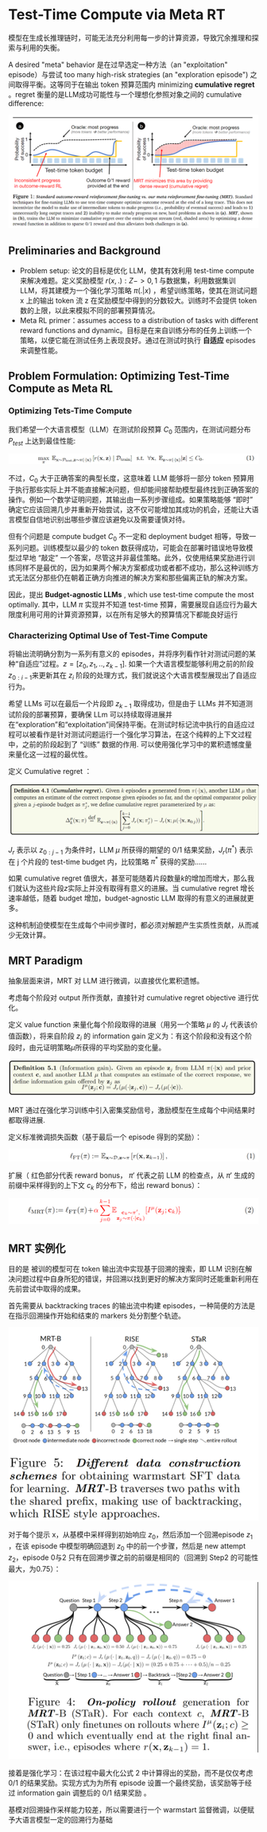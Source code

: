 # Test-Time Compute via Meta RT

模型在生成长推理链时，可能无法充分利用每一步的计算资源，导致冗余推理和探索与利用的失衡。

A desired "meta" behavior 是在过早选定一种方法（an "exploitation" episode）与尝试 too many high-risk strategies (an "exploration episode") 之间取得平衡。这等同于在输出 token 预算范围内 minimizing **cumulative regret** 。regret 衡量的是LLM成功可能性与一个理想化参照对象之间的 cumulative difference:

![image-20250502175950539](./MRL.assets/image-20250502175950539.png)

## Preliminaries and Background

- Problem setup: 论文的目标是优化 LLM，使其有效利用 test-time compute 来解决难题。定义奖励模型 $r(x,.):Z->{0,1}$ 与数据集，利用数据集训 LLM，将其建模为一个强化学习策略 $\pi(.|x)$ ，希望训练策略，使其在测试问题 x 上的输出 token 流 z 在奖励模型中得到的分数较大。训练时不会提供 token 数的上限，以此来模拟不同的部署预算情况。
- Meta RL primer：assumes access to a distribution of tasks with different reward functions and dynamic。目标是在来自训练分布的任务上训练一个策略，以便它能在测试任务上表现良好。通过在测试时执行 **自适应** episodes来调整性能。



## Problem Formulation: Optimizing Test-Time Compute as Meta RL

### Optimizing Tets-Time Compute

我们希望一个大语言模型（LLM）在测试阶段预算 $C_0$ 范围内，在测试问题分布 $P_{test}$ 上达到最佳性能:

![image-20250502195429373](./MRL.assets/image-20250502195429373.png)

不过，$C_0$ 大于正确答案的典型长度，这意味着 LLM 能够将一部分 token 预算用于执行那些实际上并不能直接解决问题，但却能间接帮助模型最终找到正确答案的操作。例如一个数学证明问题，其输出由一系列步骤组成。如果策略能够 “即时” 确定它应该回溯几步并重新开始尝试，这不仅可能增加其成功的机会，还能让大语言模型自信地识别出哪些步骤应该避免以及需要谨慎对待。

但有个问题是 compute budget $C_0$ 不一定和 deployment budget 相等，导致一系列问题。训练模型以最少的 token 数获得成功，可能会在部署时错误地导致模型过早地 “敲定” 一个答案，尽管这并非最佳策略。此外，仅使用结果奖励进行训练同样不是最优的，因为如果两个解决方案都成功或者都不成功，那么这种训练方式无法区分那些仍在朝着正确方向推进的解决方案和那些偏离正轨的解决方案。

因此，提出 **Budget-agnostic LLMs** , which use test-time compute the most optimally. 其中，LLM $\pi$ 实现并不知道 test-time 预算，需要展现自适应行为最大限度利用可用的计算资源预算，以在所有足够大的预算情况下都能良好运行



### Characterizing Optimal Use of Test-Time Compute

将输出流明确分割为一系列有意义的 episodes，并将序列看作针对测试问题的某种“自适应”过程。$z = [z_0,z_1,..,z_{k-1}]$. 如果一个大语言模型能够利用之前的阶段 $z_{0:i−1}$来更新其在 $z_i$ 阶段的处理方式，我们就说这个大语言模型展现出了自适应行为。

希望 LLMs 可以在最后一个片段即 $z_{k-1}$ 取得成功，但是由于 LLMs 并不知道测试阶段的部署预算，要确保 LLm 可以持续取得进展并在“exploration”和“exploitation”间保持平衡。在测试时标记流中执行的自适应过程可以被看作是针对测试问题运行一个强化学习算法，在这个纯粹的上下文过程中，之前的阶段起到了 “训练” 数据的作用. 可以使用强化学习中的累积遗憾度量来量化这一过程的最优性。

定义 Cumulative regret ：

![image-20250502201747814](./MRL.assets/image-20250502201747814.png)

$J_r$ 表示以 $z_{0:j-1}$ 为条件时，LLM $\mu$ 所获得的期望的 0/1 结果奖励，$J_r(\pi^*)$ 表示在 j 个片段的 test-time budget 内，比较策略 $\pi^*$ 获得的奖励……

如果 cumulative regret 值很大，甚至可能随着片段数量*k*的增加而增大，那么我们就认为这些片段*z*实际上并没有取得有意义的进展。当 cumulative regret 增长速率越低，随着 budget 增加，budget-agnostic LLM 取得的有意义的进展就更多。

这种机制迫使模型在生成每个中间步骤时，都必须对解题产生实质性贡献，从而减少无效计算。



## MRT Paradigm

抽象层面来讲，MRT 对 LLM 进行微调，以直接优化累积遗憾。

考虑每个阶段对 output 所作贡献，直接针对 cumulative regret objective 进行优化。

定义 value function 来量化每个阶段取得的进展（用另一个策略 $\mu$ 的 $J_r$ 代表该价值函数），将来自阶段 $z_i$ 的 information gain 定义为：有这个阶段和没有这个阶段时，由元证明策略*μ*所获得的平均奖励的变化量。

![image-20250503153748551](./MRL.assets/image-20250503153748551.png)

MRT 通过在强化学习训练中引入密集奖励信号，激励模型在生成每个中间结果时都取得进展.

定义标准微调损失函数（基于最后一个 episode 得到的奖励）：

![image-20250504125457054](./MRL.assets/image-20250504125457054.png)

扩展（ 红色部分代表 reward bonus， $\pi'$ 代表之前 LLM 的检查点，从 $\pi'$ 生成的前缀中采样得到的上下文 $c_k$ 的分布下，给出 reward bonus）：

![image-20250504125609709](./MRL.assets/image-20250504125609709.png)



## MRT 实例化

目的是 被训的模型可在 token 输出流中实现基于回溯的搜索，即 LLM 识别在解决问题过程中自身所犯的错误，并回溯以找到更好的解决方案同时还能重新利用在先前尝试中取得的成果。

首先需要从 backtracking traces 的输出流中构建 episodes，一种简便的方法是在指示回溯操作开始和结束的 markers 处分割整个轨迹。

![image-20250504131249262](./MRL.assets/image-20250504131249262.png)

对于每个提示 x，从基模中采样得到初始响应 $z_0$，然后添加一个回溯episode $z_1$ ，在该 episode 中模型明确回退到 $z_0$ 中的前一个步骤，然后是 new attempt $z_2$，episode 0与2 只有在回溯步骤之前的前缀是相同的（回溯到 Step2 的可能性最大，为0.75）：

![image-20250504132353063](./MRL.assets/image-20250504132353063.png)

接着是强化学习：在该过程中最大化公式 2 中计算得出的奖励，而不是仅仅考虑 0/1 的结果奖励。实现方式为为所有 episode 设置一个最终奖励，该奖励等于经过 information gain 调整后的 0/1 结果奖励 。

基模对回溯操作采样能力较差，所以需要进行一个 warmstart 监督微调，以便赋予大语言模型一定的回溯行为基础

















